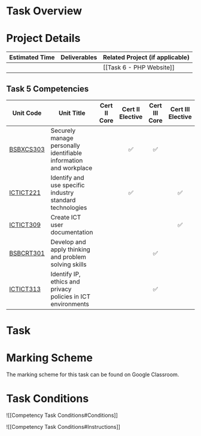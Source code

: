 # Task Overview


# Project Details

| Estimated Time | Deliverables | Related Project (if applicable) |
| -------------- | ------------ | ------------------------------- |
|                |              | [[Task 6 - PHP Website]]          |

## Task 5 Competencies

| Unit Code                                                                       | Unit Title                                                        | Cert II Core | Cert II Elective | Cert III Core | Cert III Elective |
| ------------------------------------------------------------------------------- | ----------------------------------------------------------------- | :----------: | :--------------: | :-----------: | :---------------: |
| [BSBXCS303](https://training.gov.au/Training/Details/BSBXCS303/unitdetails)<br> | Securely manage personally identifiable information and workplace |              |        ✅         |       ✅       |                   |
| [ICTICT221](https://training.gov.au/Training/Details/ICTICT221/unitdetails)     | Identify and use specific industry standard technologies          |              |        ✅         |               |         ✅         |
| [ICTICT309](https://training.gov.au/Training/Details/ICTICT309/unitdetails)     | Create ICT user documentation                                     |              |                  |               |         ✅         |
| [BSBCRT301](https://training.gov.au/Training/Details/BSBCRT301/unitdetails)     | Develop and apply thinking and problem solving skills             |              |                  |       ✅       |                   |
| [ICTICT313](https://training.gov.au/Training/Details/ICTICT313/unitdetails)     | Identify IP, ethics and privacy policies in ICT environments      |              |                  |       ✅       |                   |

# Task


# Marking Scheme

The marking scheme for this task can be found on Google Classroom.

# Task Conditions

![[Competency Task Conditions#Conditions]]

![[Competency Task Conditions#Instructions]]